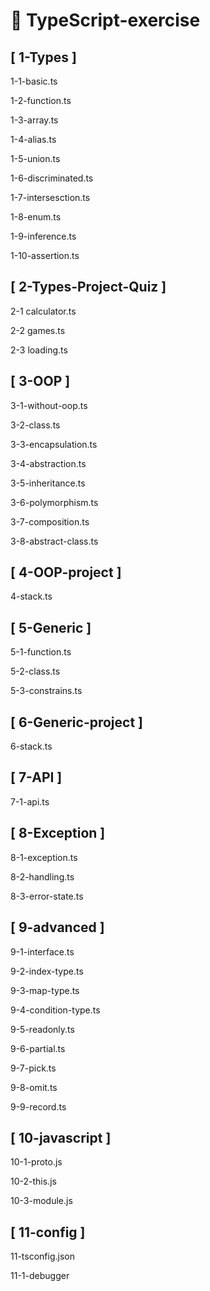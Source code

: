 # 🚩 TypeScript-exercise

## [ 1-Types ]

1-1-basic.ts

1-2-function.ts

1-3-array.ts

1-4-alias.ts

1-5-union.ts

1-6-discriminated.ts

1-7-intersesction.ts

1-8-enum.ts

1-9-inference.ts

1-10-assertion.ts

## [ 2-Types-Project-Quiz ]

2-1 calculator.ts

2-2 games.ts

2-3 loading.ts

## [ 3-OOP ]

3-1-without-oop.ts

3-2-class.ts

3-3-encapsulation.ts

3-4-abstraction.ts

3-5-inheritance.ts

3-6-polymorphism.ts

3-7-composition.ts

3-8-abstract-class.ts

## [ 4-OOP-project ]

4-stack.ts

## [ 5-Generic ]

5-1-function.ts

5-2-class.ts

5-3-constrains.ts

## [ 6-Generic-project ]

6-stack.ts

## [ 7-API ]

7-1-api.ts

## [ 8-Exception ]

8-1-exception.ts

8-2-handling.ts

8-3-error-state.ts

## [ 9-advanced ]

9-1-interface.ts

9-2-index-type.ts

9-3-map-type.ts

9-4-condition-type.ts

9-5-readonly.ts

9-6-partial.ts

9-7-pick.ts

9-8-omit.ts

9-9-record.ts

## [ 10-javascript ]

10-1-proto.js

10-2-this.js

10-3-module.js

## [ 11-config ]

11-tsconfig.json

11-1-debugger
